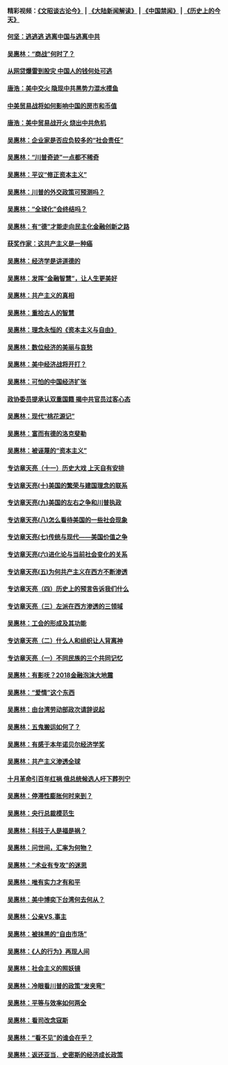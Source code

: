 #### 精彩视频：[《文昭谈古论今》](https://github.com/gfw-breaker/wenzhao/blob/master/README.md?t=11251232) | [《大陆新闻解读》](https://github.com/gfw-breaker/ntdtv-comedy/blob/master/README.md?t=11251232) | [《中国禁闻》](https://github.com/gfw-breaker/ntdtv-news/blob/master/README.md?t=11251232) | [《历史上的今天》](https://github.com/gfw-breaker/today-in-history/blob/master/README.md?t=11251232) 

#### [何坚：逃逃逃 逃离中国与逃离中共](../pages/nsc423/n10592891.md?t=11251232) 

#### [吴惠林：“商战”何时了？](../pages/nsc423/n10573558.md?t=11251232) 

#### [从网贷爆雷到股灾 中国人的钱何处可逃](../pages/nsc423/n10572800.md?t=11251232) 

#### [唐浩：美中交火 隐现中共黑势力混水摸鱼](../pages/nsc423/n10544040.md?t=11251232) 

#### [中美贸易战将如何影响中国的房市和币值](../pages/nsc423/n10543697.md?t=11251232) 

#### [唐浩：美中贸易战开火 烧出中共危机](../pages/nsc423/n10540126.md?t=11251232) 

#### [吴惠林：企业家是否应负较多的“社会责任”](../pages/nsc423/n10535022.md?t=11251232) 

#### [吴惠林：“川普奇迹”一点都不稀奇](../pages/nsc423/n10512808.md?t=11251232) 

#### [吴惠林：平议“修正资本主义”](../pages/nsc423/n10495724.md?t=11251232) 

#### [吴惠林：川普的外交政策可预测吗？](../pages/nsc423/n10462387.md?t=11251232) 

#### [吴惠林：“全球化”会终结吗？](../pages/nsc423/n10452838.md?t=11251232) 

#### [吴惠林：有“德”才能走向民主化金融创新之路](../pages/nsc423/n10432292.md?t=11251232) 

#### [获奖作家：这共产主义是一种癌](../pages/nsc423/n10431541.md?t=11251232) 

#### [吴惠林：经济学是讲道德的](../pages/nsc423/n10398014.md?t=11251232) 

#### [吴惠林：发挥“金融智慧”，让人生更美好](../pages/nsc423/n10375019.md?t=11251232) 

#### [吴惠林：共产主义的真相](../pages/nsc423/n10351394.md?t=11251232) 

#### [吴惠林：重拾古人的智慧](../pages/nsc423/n10337691.md?t=11251232) 

#### [吴惠林：理念永恒的《资本主义与自由》](../pages/nsc423/n10316274.md?t=11251232) 

#### [吴惠林：数位经济的美丽与哀愁](../pages/nsc423/n10292946.md?t=11251232) 

#### [吴惠林：美中经济战将开打？](../pages/nsc423/n10258825.md?t=11251232) 

#### [吴惠林：可怕的中国经济扩张](../pages/nsc423/n10219147.md?t=11251232) 

#### [政协委员提承认双重国籍 揭中共官员过客心态](../pages/nsc423/n10208809.md?t=11251232) 

#### [吴惠林：现代“桃花源记”](../pages/nsc423/n10185234.md?t=11251232) 

#### [吴惠林：富而有德的洛克斐勒](../pages/nsc423/n10142264.md?t=11251232) 

#### [吴惠林：被诬蔑的“资本主义”](../pages/nsc423/n10124816.md?t=11251232) 

#### [专访章天亮（十一）历史大戏 上天自有安排](../pages/nsc423/n10094905.md?t=11251232) 

#### [专访章天亮(十)美国的繁荣与建国理念的联系](../pages/nsc423/n10094899.md?t=11251232) 

#### [专访章天亮(九)美国的左右之争和川普执政](../pages/nsc423/n10094889.md?t=11251232) 

#### [专访章天亮(八)怎么看待美国的一些社会现象](../pages/nsc423/n10094857.md?t=11251232) 

#### [专访章天亮(七)传统与现代——美国价值之争](../pages/nsc423/n10093140.md?t=11251232) 

#### [专访章天亮(六)进化论与当前社会变化的关系](../pages/nsc423/n10092036.md?t=11251232) 

#### [专访章天亮(五)为何共产主义在西方不断渗透](../pages/nsc423/n10083620.md?t=11251232) 

#### [专访章天亮（四）历史上的预言告诉我们什么](../pages/nsc423/n10083606.md?t=11251232) 

#### [专访章天亮（三）左派在西方渗透的三领域](../pages/nsc423/n10081115.md?t=11251232) 

#### [吴惠林：工会的形成及其功能](../pages/nsc423/n10080633.md?t=11251232) 

#### [专访章天亮（二）什么人和组织让人背离神](../pages/nsc423/n10076637.md?t=11251232) 

#### [专访章天亮（一）不同民族的三个共同记忆](../pages/nsc423/n10074188.md?t=11251232) 

#### [吴惠林：有影呒？2018金融泡沫大地震](../pages/nsc423/n10040534.md?t=11251232) 

#### [吴惠林：“爱情”这个东西](../pages/nsc423/n10019423.md?t=11251232) 

#### [吴惠林：由台湾劳动部政次请辞说起](../pages/nsc423/n9979679.md?t=11251232) 

#### [吴惠林：五鬼搬运如何了？](../pages/nsc423/n9925338.md?t=11251232) 

#### [吴惠林：有感于本年诺贝尔经济学奖](../pages/nsc423/n9871883.md?t=11251232) 

#### [吴惠林：共产主义渗透全球](../pages/nsc423/n9812748.md?t=11251232) 

#### [十月革命引百年红祸 俄总统候选人吁下葬列宁](../pages/nsc423/n9810182.md?t=11251232) 

#### [吴惠林：停滞性膨胀何时来到？](../pages/nsc423/n9764136.md?t=11251232) 

#### [吴惠林：央行总裁模范生](../pages/nsc423/n9728134.md?t=11251232) 

#### [吴惠林：科技于人是福是祸？](../pages/nsc423/n9672982.md?t=11251232) 

#### [吴惠林：问世间，汇率为何物？](../pages/nsc423/n9621788.md?t=11251232) 

#### [吴惠林：“术业有专攻”的迷思](../pages/nsc423/n9580363.md?t=11251232) 

#### [吴惠林：唯有实力才有和平](../pages/nsc423/n9529599.md?t=11251232) 

#### [吴惠林：美中博奕下台湾何去何从？](../pages/nsc423/n9483598.md?t=11251232) 

#### [吴惠林：公亲VS.事主](../pages/nsc423/n9425637.md?t=11251232) 

#### [吴惠林：被抹黑的“自由市场”](../pages/nsc423/n9351545.md?t=11251232) 

#### [吴惠林：《人的行为》再现人间](../pages/nsc423/n9296339.md?t=11251232) 

#### [吴惠林：社会主义的照妖镜](../pages/nsc423/n9243460.md?t=11251232) 

#### [吴惠林：冷眼看川普的政策“发夹弯”](../pages/nsc423/n9120684.md?t=11251232) 

#### [吴惠林：平等与效率如何两全](../pages/nsc423/n9075430.md?t=11251232) 

#### [吴惠林：看司改念寇斯](../pages/nsc423/n9024915.md?t=11251232) 

#### [吴惠林：“看不见”的谁会在乎？](../pages/nsc423/n8977488.md?t=11251232) 

#### [吴惠林：返还亚当．史密斯的经济成长政策](../pages/nsc423/n8931896.md?t=11251232) 

